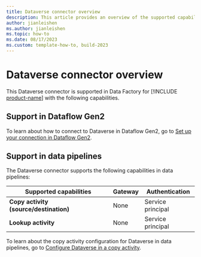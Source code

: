 ```yaml
---
title: Dataverse connector overview
description: This article provides an overview of the supported capabilities of the Dataverse connector.
author: jianleishen
ms.author: jianleishen
ms.topic: how-to
ms.date: 08/17/2023
ms.custom: template-how-to, build-2023
---
```


# Dataverse connector overview

This Dataverse connector is supported in Data Factory for [!INCLUDE [product-name](../includes/product-name.md)] with the following capabilities.

## Support in Dataflow Gen2

To learn about how to connect to Dataverse in Dataflow Gen2, go to [Set up your connection in Dataflow Gen2](connector-dataverse.md#set-up-your-connection-in-dataflow-gen2).

## Support in data pipelines

The Dataverse connector supports the following capabilities in data pipelines:

| Supported capabilities | Gateway | Authentication |
| --- | --- | ---|
| **Copy activity (source/destination)** | None | Service principal |
| **Lookup activity** | None | Service principal|

To learn about the copy activity configuration for Dataverse in data pipelines, go to [Configure Dataverse in a copy activity](connector-dataverse-copy-activity.md).
